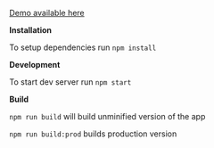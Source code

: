 [Demo available here](https://dimusic.github.io/books-wishlist/)

**Installation**

To setup dependencies run `npm install`

**Development**

To start dev server run `npm start`

**Build**

`npm run build` will build unminified version of the app

`npm run build:prod` builds production version